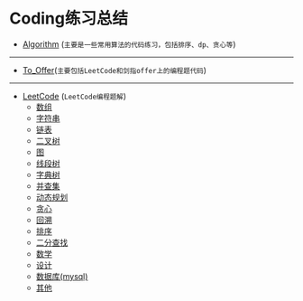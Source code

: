 # Coding练习总结
* [Algorithm](https://github.com/xcg1995/Code/tree/master/Algorithm) (`主要是一些常用算法的代码练习，包括排序、dp、贪心等`)
***
* [To_Offer](https://github.com/xcg1995/Code/tree/master/To_Offer)(`主要包括LeetCode和剑指offer上的编程题代码`)
***
* [LeetCode](https://github.com/xcg1995/Code/tree/master/LeetCode) (`LeetCode编程题解`)
   * [数组](##数组)
   * [字符串](##字符串)
   * [链表](##链表)
   * [二叉树](##二叉树)
   * [图](##图)
   * [线段树](##线段树)
   * [字典树](##字典树)
   * [并查集](##并查集)
   * [动态规划](https://github.com/xcg1995/Code/blob/master/LeetCode/%E5%8A%A8%E6%80%81%E8%A7%84%E5%88%92%E6%80%BB%E7%BB%93.md)
   * [贪心](##贪心)
   * [回溯](##回溯)
   * [排序](##排序)
   * [二分查找](##二分查找)
   * [数学](##数学)
   * [设计](##设计)
   * [数据库(mysql)](##数据库)
   * [其他](##其他)



